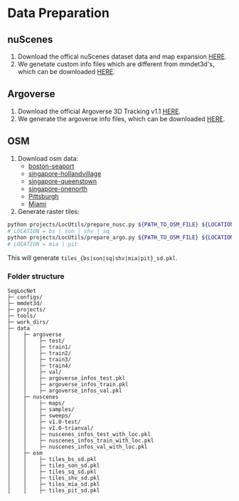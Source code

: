 # Data Preparation
## nuScenes
1. Download the offical nuScenes dataset data and map expansion [HERE](https://www.nuscenes.org/download).
2. We genetate custom info files which are different from mmdet3d's, which can be downloaded [HERE]().
## Argoverse
1. Download the official Argoverse 3D Tracking v1.1 [HERE](https://www.argoverse.org/av1.html#download-link).
2. We generate the argoverse info files, which can be downloaded [HERE]().

## OSM
1. Download osm data:
   - [boston-seaport]()
   - [singapore-hollandvillage]()
   - [singapore-queenstown]()
   - [singapore-onenorth]()
   - [Pittsburgh]()
   - [Miami]()
2. Generate raster tiles:
```bash
python projects/LocUtils/prepare_nusc.py ${PATH_TO_OSM_FILE} ${LOCATION}
# LOCATION = bs | son | shv | sq
python projects/LocUtils/prepare_argo.py ${PATH_TO_OSM_FILE} ${LOCATION}
# LOCATION = mia | pit
```
This will generate `tiles_{bs|son|sq|shv|mia|pit}_sd.pkl`.

### Folder structure
```
SegLocNet
├─ configs/
├─ mmdet3d/
├─ projects/
├─ tools/
├─ work_dirs/
├─ data
│    ├─ argoverse
│    │    ├─ test/
│    │    ├─ train1/
│    │    ├─ train2/
│    │    ├─ train3/
│    │    ├─ train4/
│    │    ├─ val/
│    │    ├─ argoverse_infos_test.pkl
│    │    ├─ argoverse_infos_train.pkl
│    │    ├─ argoverse_infos_val.pkl
│    ├─ nuscenes
│    │    ├─ maps/
│    │    ├─ samples/
│    │    ├─ sweeps/
│    │    ├─ v1.0-test/
│    │    ├─ v1.0-trianval/
│    │    ├─ nuscenes_infos_test_with_loc.pkl
│    │    ├─ nuscenes_infos_train_with_loc.pkl
│    │    ├─ nuscenes_infos_val_with_loc.pkl
│    ├─ osm
│    │    ├─ tiles_bs_sd.pkl
│    │    ├─ tiles_son_sd.pkl
│    │    ├─ tiles_sq_sd.pkl
│    │    ├─ tiles_shv_sd.pkl
│    │    ├─ tiles_mia_sd.pkl
│    │    ├─ tiles_pit_sd.pkl
```